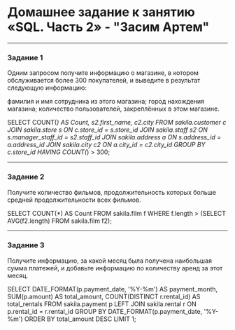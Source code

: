 # Домашнее задание к занятию  «SQL. Часть 2» - "Засим Артем"


---

### Задание 1

Одним запросом получите информацию о магазине, в котором обслуживается более 300 покупателей, и выведите в результат следующую информацию:

фамилия и имя сотрудника из этого магазина;
город нахождения магазина;
количество пользователей, закреплённых в этом магазине.

SELECT COUNT(*) AS Count, s2.first_name, c2.city 
FROM sakila.customer c
JOIN sakila.store s ON c.store_id = s.store_id
JOIN sakila.staff s2 ON s.manager_staff_id = s2.staff_id 
JOIN sakila.address a ON s.address_id = a.address_id
JOIN sakila.city c2 ON a.city_id = c2.city_id
GROUP BY c.store_id
HAVING COUNT(*) > 300;

---

### Задание 2

Получите количество фильмов, продолжительность которых больше средней продолжительности всех фильмов.

SELECT COUNT(*) AS Count 
FROM sakila.film f 
WHERE f.length > (SELECT AVG(f2.length) FROM sakila.film f2);


---

### Задание 3

Получите информацию, за какой месяц была получена наибольшая сумма платежей, и добавьте информацию по количеству аренд за этот месяц.

SELECT
    DATE_FORMAT(p.payment_date, '%Y-%m') AS payment_month,
    SUM(p.amount) AS total_amount,
    COUNT(DISTINCT r.rental_id) AS total_rentals
FROM sakila.payment p
LEFT JOIN sakila.rental r
ON p.rental_id = r.rental_id
GROUP BY DATE_FORMAT(p.payment_date, '%Y-%m')
ORDER BY total_amount DESC
LIMIT 1;
